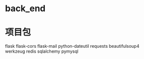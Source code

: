 # back_end
# 项目包
flask
flask-cors
flask-mail
python-dateutil
requests
beautifulsoup4
werkzeug
redis
sqlalchemy
pymysql
